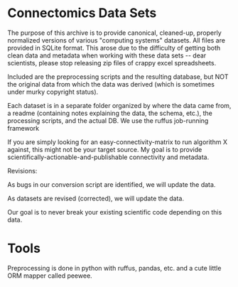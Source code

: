Connectomics Data Sets
========================

The purpose of this archive is to provide canonical, cleaned-up,
properly normalized versions of various "computing systems"
datasets. All files are provided in SQLite format. This arose due to
the difficulty of getting both clean data and metadata when working
with these data sets -- dear scientists, please stop releasing zip
files of crappy excel spreadsheets. 

Included are the preprocessing scripts and the resulting database, 
but NOT the original data from which the data was derived (which
is sometimes under murky copyright status). 

Each dataset is in a separate folder organized by where the data came
from, a readme (containing notes explaining the data, the schema,
etc.), the processing scripts, and the actual DB. We use the ruffus 
job-running framework 

If you are simply looking for an easy-connectivity-matrix to run
algorithm X against, this might not be your target source. My goal is
to provide scientifically-actionable-and-publishable connectivity
and metadata. 

Revisions: 

As bugs in our conversion script are identified, we will update the
data. 

As datasets are revised (corrected), we will update the data. 

Our goal is to never break your existing scientific code depending 
on this data. 

Tools
======
Preprocessing is done in python with ruffus, pandas, etc. and a cute little
ORM mapper called peewee. 

